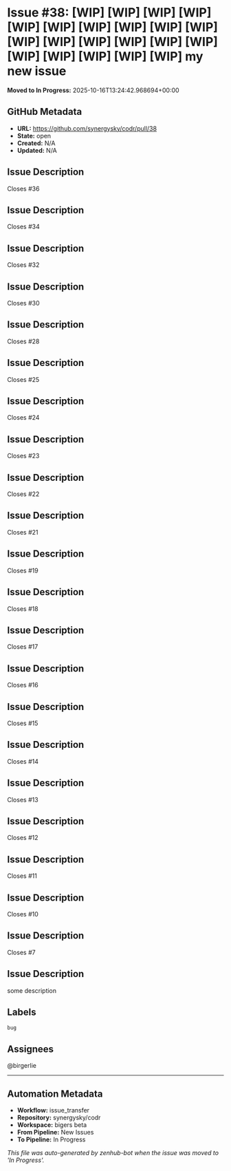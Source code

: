 # Issue #38: [WIP] [WIP] [WIP] [WIP] [WIP] [WIP] [WIP] [WIP] [WIP] [WIP] [WIP] [WIP] [WIP] [WIP] [WIP] [WIP] [WIP] [WIP] [WIP] [WIP] [WIP] my new issue 

**Moved to In Progress:** 2025-10-16T13:24:42.968694+00:00

## GitHub Metadata

- **URL:** https://github.com/synergysky/codr/pull/38
- **State:** open
- **Created:** N/A
- **Updated:** N/A

## Issue Description

Closes #36

## Issue Description
Closes #34

## Issue Description
Closes #32

## Issue Description
Closes #30

## Issue Description
Closes #28

## Issue Description
Closes #25

## Issue Description
Closes #24

## Issue Description
Closes #23

## Issue Description
Closes #22

## Issue Description
Closes #21

## Issue Description
Closes #19

## Issue Description
Closes #18

## Issue Description
Closes #17

## Issue Description
Closes #16

## Issue Description
Closes #15

## Issue Description
Closes #14

## Issue Description
Closes #13

## Issue Description
Closes #12

## Issue Description
Closes #11

## Issue Description
Closes #10

## Issue Description
Closes #7

## Issue Description
some description 



## Labels
`bug`

## Assignees
@birgerlie






















---

## Automation Metadata

- **Workflow:** issue_transfer
- **Repository:** synergysky/codr
- **Workspace:** bigers beta
- **From Pipeline:** New Issues
- **To Pipeline:** In Progress

*This file was auto-generated by zenhub-bot when the issue was moved to 'In Progress'.*